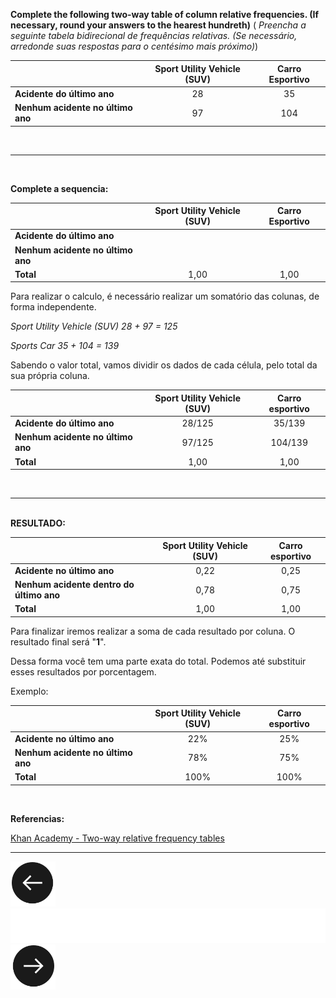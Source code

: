 **Complete the following two-way table of column relative frequencies.
(If necessary, round your answers to the hearest hundreth)** ( _Preencha a seguinte tabela bidirecional de frequências relativas.
(Se necessário, arredonde suas respostas para o centésimo mais próximo)_)

| | Sport Utility Vehicle (SUV) | Carro Esportivo |
|:---|:---:|:---:|
|**Acidente do último ano** | 28 | 35 |
| **Nenhum acidente no último ano** | 97 | 104 |
<br> <hr> <br>

**Complete a sequencia:**

| | Sport Utility Vehicle (SUV) | Carro Esportivo |
|:---|:---:|:---:|
|**Acidente do último ano** | | |
|**Nenhum acidente no último ano** | | |
|**Total** | 1,00 | 1,00 |

Para realizar o calculo, é necessário realizar um somatório das colunas, de forma independente.

_Sport Utility Vehicle (SUV)
28 + 97 = 125_

_Sports Car
35 + 104 = 139_

Sabendo o valor total, vamos dividir os dados de cada célula, pelo total da sua própria coluna.

| | Sport Utility Vehicle (SUV) | Carro esportivo |
|:---|:---:|:---:|
|**Acidente do último ano** | 28/125 | 35/139 |
|**Nenhum acidente no último ano**  | 97/125 | 104/139 |
|**Total** | 1,00 | 1,00 |
<br><hr><br>
**RESULTADO:**

| | Sport Utility Vehicle (SUV) | Carro esportivo |
|:---|:---:|:---:|
|**Acidente no último ano** | 0,22 | 0,25 |
|**Nenhum acidente dentro do último ano**  | 0,78 | 0,75 |
|**Total**| 1,00 | 1,00 |

Para finalizar iremos realizar a soma de cada resultado por coluna. O resultado final será "**1**".


Dessa forma você tem uma parte exata do total. Podemos até substituir esses resultados por porcentagem.

Exemplo:

| | Sport Utility Vehicle (SUV) | Carro esportivo |
|:---|:---:|:---:|
|**Acidente no último ano** | 22% | 25% |
|**Nenhum acidente no último ano** | 78% | 75% |
|**Total** | 100% | 100% |


<br>


**Referencias:**
<div id="referencias"/>



[Khan Academy - Two-way relative frequency tables](https://www.khanacademy.org/math/ap-statistics/analyzing-categorical-ap/stats-two-way-tables/v/two-way-relative-frequency-tables)



<hr>



[![](images/back.png)](Aula02.md)            ![      ](images/bar.png)                                   [![](images/next.png)](Aula04.md)
